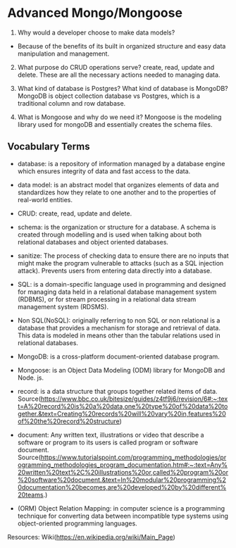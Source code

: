 # Advanced Mongo/Mongoose

1. Why would a developer choose to make data models?

- Because of the benefits of its built in organized structure and easy data manipulation and management. 

2. What purpose do CRUD operations serve?
create, read, update and delete. 
These are all the necessary actions needed to managing data. 

3. What kind of database is Postgres? What kind of database is MongoDB?
MongoDB is object collection database vs Postgres, which is a traditional column and row database.

4. What is Mongoose and why do we need it?
Mongoose is the modeling library used for mongoDB and essentially creates the schema files. 

##  Vocabulary Terms

- database: is a repository of information managed by a database engine which ensures integrity of data and fast access to the data.

- data model: is an abstract model that organizes elements of data and standardizes how they relate to one another and to the properties of real-world entities.

- CRUD: create, read, update and delete.

- schema: is the organization or structure for a database. A schema is created through modelling and is used when talking about both relational databases and object oriented databases.

- sanitize: The process of checking data to ensure there are no inputs that might make the program vulnerable to attacks (such as a SQL injection attack). Prevents users from entering data directly into a database. 

- SQL:  is a domain-specific language used in programming and designed for managing data held in a relational database management system (RDBMS), or for stream processing in a relational data stream management system (RDSMS).

- Non SQL(NoSQL): originally referring to non SQL or non relational is a database that provides a mechanism for storage and retrieval of data. This data is modeled in means other than the tabular relations used in relational databases.

- MongoDB:  is a cross-platform document-oriented database program.

- Mongoose:  is an Object Data Modeling (ODM) library for MongoDB and Node. js. 

- record: is a data structure that groups together related items of data. Source(https://www.bbc.co.uk/bitesize/guides/z4tf9j6/revision/6#:~:text=A%20record%20is%20a%20data,one%20type%20of%20data%20together.&text=Creating%20records%20will%20vary%20in,features%20of%20the%20record%20structure)

- document: Any written text, illustrations or video that describe a software or program to its users is called program or software document. Source(https://www.tutorialspoint.com/programming_methodologies/programming_methodologies_program_documentation.htm#:~:text=Any%20written%20text%2C%20illustrations%20or,called%20program%20or%20software%20document.&text=In%20modular%20programming%20documentation%20becomes,are%20developed%20by%20different%20teams.)

- (ORM) Object Relation Mapping: in computer science is a programming technique for converting data between incompatible type systems using object-oriented programming languages.

Resources: Wiki(https://en.wikipedia.org/wiki/Main_Page)



